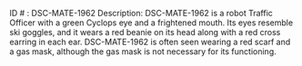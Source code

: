ID # : DSC-MATE-1962
Description: DSC-MATE-1962 is a robot Traffic Officer with a green Cyclops eye and a frightened mouth. Its eyes resemble ski goggles, and it wears a red beanie on its head along with a red cross earring in each ear. DSC-MATE-1962 is often seen wearing a red scarf and a gas mask, although the gas mask is not necessary for its functioning.